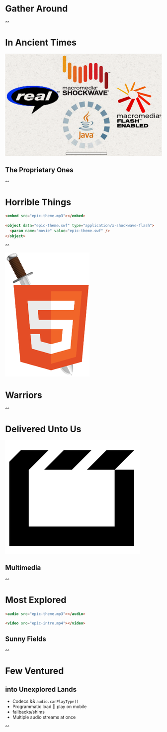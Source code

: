 # Gather Around

^^

# In Ancient Times
![Proprietary Ones](img/proprietaryones.png)

## The Proprietary Ones

^^

# Horrible Things

```html
<embed src="epic-theme.mp3"></embed>
```

```html
<object data="epic-theme.swf" type="application/x-shockwave-flash">
  <param name="movie" value="epic-theme.swf" />
</object>
```

^^

![HTML Warriors](img/html5warrior.png)
# Warriors

^^

# Delivered Unto Us
![HTML5 Multimedia](img/html5multimedia.png)
## Multimedia

^^

# Most Explored

```html
<audio src="epic-theme.mp3"></audio>
```

```html
<video src="epic-intro.mp4"></video>
```

## Sunny Fields

^^

# Few Ventured
## into Unexplored Lands

* Codecs && `audio.canPlayType()`
* Programmatic load || play on mobile
* fallbacks/shims
* Multiple audio streams at once

^^

#
